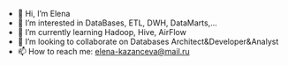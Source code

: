 - 👋 Hi, I’m Elena
- 👀 I’m interested in DataBases, ETL, DWH, DataMarts,...
- 🌱 I’m currently learning Hadoop, Hive, AirFlow
- 💞️ I’m looking to collaborate on Databases Architect&Developer&Analyst
- 📫 How to reach me: elena-kazanceva@mail.ru

<!---
ElenaKaza/ElenaKaza is a ✨ special ✨ repository because its `README.md` (this file) appears on your GitHub profile.
You can click the Preview link to take a look at your changes.
--->
